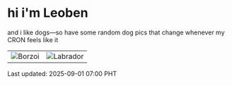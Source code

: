 # hi i'm Leoben

and i like dogs—so have some random dog pics that change whenever my CRON feels like it

|  |  |
|--------|----------|
| ![Borzoi](https://random-dog-vercel.vercel.app/api/random-borzoi?v=1756681200) | ![Labrador](https://random-dog-vercel.vercel.app/api/random-labrador?v=1756681200) |

Last updated: 2025-09-01 07:00 PHT
